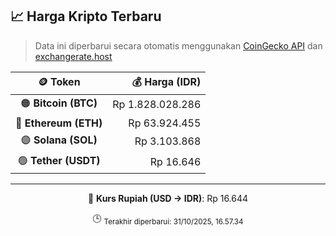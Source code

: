 

<!-- HARGA_KRIPTO -->
## 📈 Harga Kripto Terbaru

> Data ini diperbarui secara otomatis menggunakan [CoinGecko API](https://www.coingecko.com/) dan [exchangerate.host](https://exchangerate.host/)

<div align="center">

| 🪙 Token | 💰 Harga (IDR) |
|:------:|---------------:|
| 🟠 **Bitcoin (BTC)**   | Rp 1.828.028.286 |
| 🔵 **Ethereum (ETH)**  | Rp 63.924.455 |
| 🟣 **Solana (SOL)**    | Rp 3.103.868 |
| 🟢 **Tether (USDT)**   | Rp 16.646 |

---

💱 **Kurs Rupiah (USD → IDR)**: Rp 16.644

🕒 <sub>Terakhir diperbarui: 31/10/2025, 16.57.34</sub>

</div>
<!-- /HARGA_KRIPTO -->